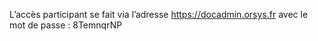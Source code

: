 L’accès participant se fait via l’adresse https://docadmin.orsys.fr avec le mot de passe : 8TemnqrNP 